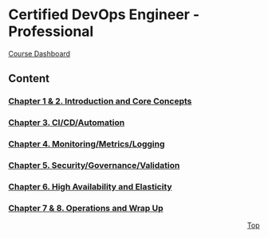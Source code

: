 <a id="top" />

# Certified DevOps Engineer - Professional
[Course Dashboard](https://acloud.guru/course/aws-certified-devops-engineer-professional/dashboard)

## Content

### [Chapter 1 & 2. Introduction and Core Concepts](01-02-intro-and-core-concepts/readme.md)
### [Chapter 3. CI/CD/Automation](03-ci-cd-automation/readme.md)
### [Chapter 4. Monitoring/Metrics/Logging](04-monitoring-metrics-logging/readme.md)
### [Chapter 5. Security/Governance/Validation](05-security-governance-validation/readme.md)
### [Chapter 6. High Availability and Elasticity](06-autoscaling-rds-aurora-dynamo/readme.md)
### [Chapter 7 & 8. Operations and Wrap Up](07-08-Operations-and-wrap-up/readme.md)

<p align="right"><a href="#top">Top</a></p>

